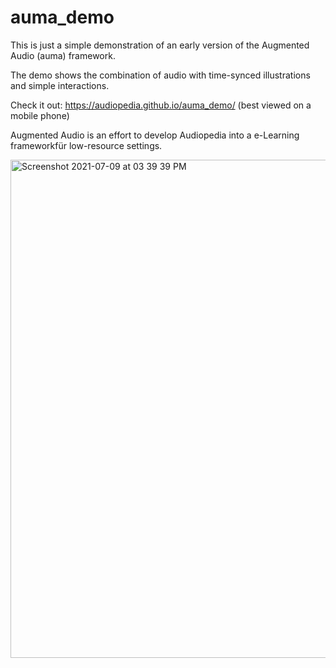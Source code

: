 # auma_demo

This is just a simple demonstration of an early version of the Augmented Audio (auma) framework.

The demo shows the combination of audio with time-synced illustrations and simple interactions.

Check it out: https://audiopedia.github.io/auma_demo/ (best viewed on a mobile phone)

Augmented Audio is an effort to develop Audiopedia into a e-Learning frameworkfür low-resource settings.

<img width="797" alt="Screenshot 2021-07-09 at 03 39 39 PM" src="https://user-images.githubusercontent.com/32398058/125086430-ecc13500-e0cb-11eb-8ebc-e81c90b079da.png">





